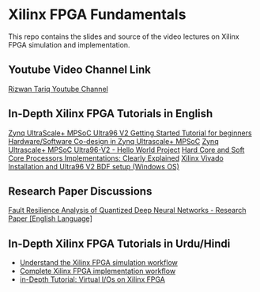 
# Xilinx FPGA Fundamentals

This repo contains the slides and source of the video lectures on Xilinx FPGA simulation and implementation. 


## Youtube Video Channel Link
[Rizwan Tariq Youtube Channel](https://www.youtube.com/channel/UCmssWsJvnmJ_8dPjx4XToZg)

## In-Depth Xilinx FPGA Tutorials in English
[Zynq UltraScale+ MPSoC Ultra96 V2 Getting Started Tutorial for beginners](https://youtu.be/-PUjejgk9Dc)
[Hardware/Software Co-design in Zynq Ultrascale+ MPSoC](https://youtu.be/xb7QBuBZuvI)
[Zynq Ultrascale+ MPSoC Ultra96-V2 - Hello World Project](https://youtu.be/bs3bzgAZqqw)
[Hard Core and Soft Core Processors Implementations: Clearly Explained](https://youtu.be/EboDWd8CSlw)
[Xilinx Vivado Installation and Ultra96 V2 BDF setup (Windows OS)](https://youtu.be/eXuHADE2Buw)



## Research Paper Discussions
[Fault Resilience Analysis of Quantized Deep Neural Networks - Research Paper [English Language]](https://youtu.be/VFGyQ4OUrLo)


## In-Depth Xilinx FPGA Tutorials in Urdu/Hindi

 - [Understand the Xilinx FPGA simulation workflow](https://youtu.be/6ZiiHH0uwwA)
  -  [Complete Xilinx FPGA implementation workflow](https://youtu.be/87RlL-8NtUQ)
  -  [in-Depth Tutorial: Virtual I/Os on Xilinx FPGA](https://youtu.be/uA6YYCgmMI0)
  
  
